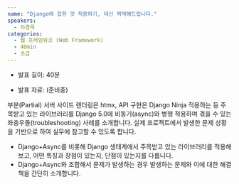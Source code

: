 ```yaml
---
name: "Django에 힙한 것 적용하기, 대신 찍먹해드립니다."
speakers:
  - 차경묵
categories:
  - 웹 프레임워크 (Web Framework)
  - 40min
  - 초급
---
```


- 발표 길이: 40분

- 발표 자료: (준비중)

부분(Partial) 서버 사이드 렌더링은 htmx, API 구현은 Django Ninja 적용하는 등 주목받고 있는 라이브러리를 Django 5.0에 비동기(async)와 병행 적용하며 겪을 수 있는 좌충우돌(troubleshooting) 사례를 소개합니다.
실제 프로젝트에서 발생한 문제 상황을 기반으로 하여 실무에 참고할 수 있도록 합니다.

- Django+Async를 비롯해 Django 생태계에서 주목받고 있는 라이브러리를 적용해보고, 어떤 특징과 장점이 있는지, 단점이 있는지를 다룹니다.
- Django+Async와 조합해서 문제가 발생하는 경우 발생하는 문제와 이에 대한 해결책을 간단히 소개합니다.


